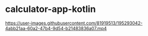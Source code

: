 # calculator-app-kotlin

https://user-images.githubusercontent.com/81919513/195293042-4abb21aa-60a2-47b4-9d54-b21483836a07.mp4

